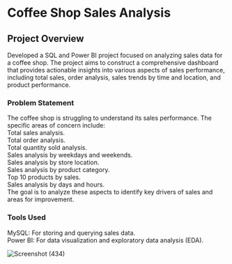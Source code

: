 # Coffee Shop Sales Analysis
## Project Overview
Developed a SQL and  Power BI project focused on analyzing sales data for a coffee shop. The project aims to construct a comprehensive dashboard that provides actionable insights into various aspects of sales performance, including total sales, order analysis, sales trends by time and location, and product performance.

### Problem Statement
The coffee shop is struggling to understand its sales performance. The specific areas of concern include:</br>
Total sales analysis.</br>
Total order analysis.</br>
Total quantity sold analysis.</br>
Sales analysis by weekdays and weekends.</br>
Sales analysis by store location.</br>
Sales analysis by product category.</br>
Top 10 products by sales.</br>
Sales analysis by days and hours.</br>
The goal is to analyze these aspects to identify key drivers of sales and areas for improvement.</br>

### Tools Used
MySQL: For storing and querying sales data. </br>
Power BI: For data visualization and exploratory data analysis (EDA).

![Screenshot (434)](https://github.com/user-attachments/assets/c9b33b06-343b-408d-af03-62cb193f6569)
